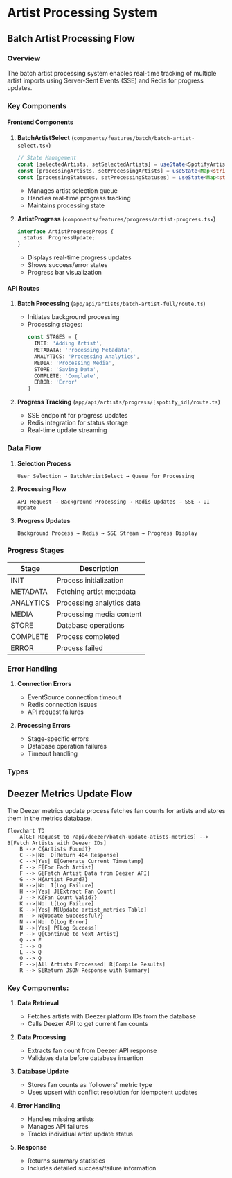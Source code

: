 

# Artist Processing System

## Batch Artist Processing Flow

### Overview
The batch artist processing system enables real-time tracking of multiple artist imports using Server-Sent Events (SSE) and Redis for progress updates.

### Key Components

#### Frontend Components

1. **BatchArtistSelect** (`components/features/batch/batch-artist-select.tsx`)
   ```typescript
   // State Management
   const [selectedArtists, setSelectedArtists] = useState<SpotifyArtist[]>([]);
   const [processingArtists, setProcessingArtists] = useState<Map<string, EventSource>>();
   const [processingStatuses, setProcessingStatuses] = useState<Map<string, ProgressUpdate>>();
   ```
   - Manages artist selection queue
   - Handles real-time progress tracking
   - Maintains processing state

2. **ArtistProgress** (`components/features/progress/artist-progress.tsx`)
   ```typescript
   interface ArtistProgressProps {
     status: ProgressUpdate;
   }
   ```
   - Displays real-time progress updates
   - Shows success/error states
   - Progress bar visualization

#### API Routes

1. **Batch Processing** (`app/api/artists/batch-artist-full/route.ts`)
   - Initiates background processing
   - Processing stages:
     ```typescript
     const STAGES = {
       INIT: 'Adding Artist',
       METADATA: 'Processing Metadata',
       ANALYTICS: 'Processing Analytics',
       MEDIA: 'Processing Media',
       STORE: 'Saving Data',
       COMPLETE: 'Complete',
       ERROR: 'Error'
     }
     ```

2. **Progress Tracking** (`app/api/artists/progress/[spotify_id]/route.ts`)
   - SSE endpoint for progress updates
   - Redis integration for status storage
   - Real-time update streaming

### Data Flow

1. **Selection Process**
   ```
   User Selection → BatchArtistSelect → Queue for Processing
   ```

2. **Processing Flow**
   ```
   API Request → Background Processing → Redis Updates → SSE → UI Update
   ```

3. **Progress Updates**
   ```
   Background Process → Redis → SSE Stream → Progress Display
   ```

### Progress Stages

| Stage | Description |
|-------|-------------|
| INIT | Process initialization |
| METADATA | Fetching artist metadata |
| ANALYTICS | Processing analytics data |
| MEDIA | Processing media content |
| STORE | Database operations |
| COMPLETE | Process completed |
| ERROR | Process failed |

### Error Handling

1. **Connection Errors**
   - EventSource connection timeout
   - Redis connection issues
   - API request failures

2. **Processing Errors**
   - Stage-specific errors
   - Database operation failures
   - Timeout handling

### Types

## Deezer Metrics Update Flow

The Deezer metrics update process fetches fan counts for artists and stores them in the metrics database.

```mermaid
flowchart TD
    A[GET Request to /api/deezer/batch-update-atists-metrics] --> B[Fetch Artists with Deezer IDs]
    B --> C{Artists Found?}
    C -->|No| D[Return 404 Response]
    C -->|Yes| E[Generate Current Timestamp]
    E --> F[For Each Artist]
    F --> G[Fetch Artist Data from Deezer API]
    G --> H{Artist Found?}
    H -->|No| I[Log Failure]
    H -->|Yes| J[Extract Fan Count]
    J --> K{Fan Count Valid?}
    K -->|No| L[Log Failure]
    K -->|Yes| M[Update artist_metrics Table]
    M --> N{Update Successful?}
    N -->|No| O[Log Error]
    N -->|Yes| P[Log Success]
    P --> Q[Continue to Next Artist]
    Q --> F
    I --> Q
    L --> Q
    O --> Q
    F -->|All Artists Processed| R[Compile Results]
    R --> S[Return JSON Response with Summary]
```

### Key Components:

1. **Data Retrieval**
   - Fetches artists with Deezer platform IDs from the database
   - Calls Deezer API to get current fan counts

2. **Data Processing**
   - Extracts fan count from Deezer API response
   - Validates data before database insertion

3. **Database Update**
   - Stores fan counts as 'followers' metric type
   - Uses upsert with conflict resolution for idempotent updates

4. **Error Handling**
   - Handles missing artists
   - Manages API failures
   - Tracks individual artist update status

5. **Response**
   - Returns summary statistics
   - Includes detailed success/failure information
